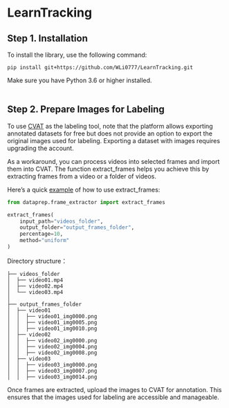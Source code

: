 # LearnTracking

## Step 1. Installation

To install the library, use the following command:
  ```
  pip install git+https://github.com/WLi0777/LearnTracking.git
  ```
Make sure you have Python 3.6 or higher installed.
<br><br>
## Step 2. Prepare Images for Labeling

To use [CVAT](https://www.cvat.ai/) as the labeling tool, note that the platform allows exporting annotated datasets for free but does not provide an option to export the original images used for labeling. Exporting a dataset with images requires upgrading the account.

As a workaround, you can process videos into selected frames and import them into CVAT. The function extract_frames helps you achieve this by extracting frames from a video or a folder of videos.

Here’s a quick [example](https://github.com/WLi0777/LearnTracking/blob/main/examples/example_video_extraction.py) of how to use extract_frames:
  ```python
  from dataprep.frame_extractor import extract_frames

  extract_frames(
      input_path="videos_folder",  
      output_folder="output_frames_folder",  
      percentage=10,  
      method="uniform"
  )
  ```
Directory structure：
  ```
  ├── videos_folder
  │  ├── video01.mp4
  │  ├── video02.mp4
  │  └── video03.mp4
  │
  ├── output_frames_folder
  │  ├── video01
  │  │  ├── video01_img0000.png
  │  │  ├── video01_img0005.png
  │  │  ├── video01_img0010.png
  │  ├── video02
  │  │  ├── video02_img0000.png
  │  │  ├── video02_img0004.png
  │  │  ├── video02_img0008.png
  │  ├── video03
  │  │  ├── video03_img0000.png
  │  │  ├── video03_img0007.png
  │  │  ├── video03_img0014.png
  
  ```

Once frames are extracted, upload the images to CVAT for annotation. This ensures that the images used for labeling are accessible and manageable.

